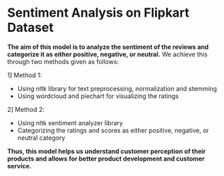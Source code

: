 # Sentiment Analysis on Flipkart Dataset
**The aim of this model is to analyze the sentiment of the reviews and categorize it as either positive, negative, or neutral.**
We achieve this through two methods given as follows:

1] Method 1:
- Using nltk library for text preprocessing, normalization and stemming
- Using wordcloud and piechart for visualizing the ratings

2] Method 2:
- Using nltk sentiment analyzer library
- Categorizing the ratings and scores as either positive, negative, or neutral category

**Thus, this model helps us understand customer perception of their products and allows for better product development and customer service.**
